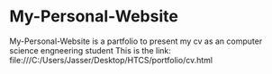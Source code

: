 # My-Personal-Website
My-Personal-Website is a partfolio to present my cv as an computer science engneering student 
This is the link:
file:///C:/Users/Jasser/Desktop/HTCS/portfolio/cv.html
